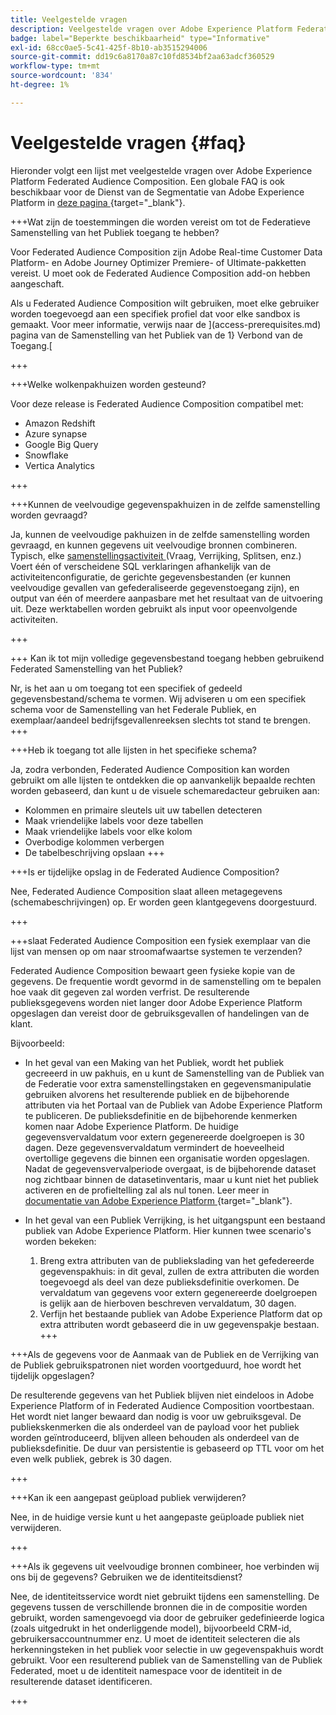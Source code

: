 ```yaml
---
title: Veelgestelde vragen
description: Veelgestelde vragen over Adobe Experience Platform Federated Audience Composition
badge: label="Beperkte beschikbaarheid" type="Informative"
exl-id: 68cc0ae5-5c41-425f-8b10-ab3515294006
source-git-commit: dd19c6a8170a87c10fd8534bf2aa63adcf360529
workflow-type: tm+mt
source-wordcount: '834'
ht-degree: 1%

---
```


# Veelgestelde vragen {#faq}

Hieronder volgt een lijst met veelgestelde vragen over Adobe Experience Platform Federated Audience Composition. Een globale FAQ is ook beschikbaar voor de Dienst van de Segmentatie van Adobe Experience Platform in [ deze pagina ](https://experienceleague.adobe.com/en/docs/experience-platform/segmentation/faq) {target="_blank"}.


+++Wat zijn de toestemmingen die worden vereist om tot de Federatieve Samenstelling van het Publiek toegang te hebben?

Voor Federated Audience Composition zijn Adobe Real-time Customer Data Platform- en Adobe Journey Optimizer Premiere- of Ultimate-pakketten vereist. U moet ook de Federated Audience Composition add-on hebben aangeschaft.

Als u Federated Audience Composition wilt gebruiken, moet elke gebruiker worden toegevoegd aan een specifiek profiel dat voor elke sandbox is gemaakt. Voor meer informatie, verwijs naar de ](access-prerequisites.md) pagina van de Samenstelling van het Publiek van de 1} Verbond van de Toegang.[

+++

+++Welke wolkenpakhuizen worden gesteund?

Voor deze release is Federated Audience Composition compatibel met:

* Amazon Redshift
* Azure synapse
* Google Big Query
* Snowflake
* Vertica Analytics

+++


+++Kunnen de veelvoudige gegevenspakhuizen in de zelfde samenstelling worden gevraagd?

Ja, kunnen de veelvoudige pakhuizen in de zelfde samenstelling worden gevraagd, en kunnen gegevens uit veelvoudige bronnen combineren.  Typisch, elke [ samenstellingsactiviteit ](../compositions/orchestrate-activities.md) (Vraag, Verrijking, Splitsen, enz.) Voert één of verscheidene SQL verklaringen afhankelijk van de activiteitenconfiguratie, de gerichte gegevensbestanden (er kunnen veelvoudige gevallen van gefederaliseerde gegevenstoegang zijn), en output van één of meerdere aanpasbare met het resultaat van de uitvoering uit. Deze werktabellen worden gebruikt als input voor opeenvolgende activiteiten.

+++

+++ Kan ik tot mijn volledige gegevensbestand toegang hebben gebruikend Federated Samenstelling van het Publiek?

Nr, is het aan u om toegang tot een specifiek of gedeeld gegevensbestand/schema te vormen. Wij adviseren u om een specifiek schema voor de Samenstelling van het Federale Publiek, en exemplaar/aandeel bedrijfsgevallenreeksen slechts tot stand te brengen.
+++



+++Heb ik toegang tot alle lijsten in het specifieke schema?

Ja, zodra verbonden, Federated Audience Composition kan worden gebruikt om alle lijsten te ontdekken die op aanvankelijk bepaalde rechten worden gebaseerd, dan kunt u de visuele schemaredacteur gebruiken aan:

* Kolommen en primaire sleutels uit uw tabellen detecteren
* Maak vriendelijke labels voor deze tabellen
* Maak vriendelijke labels voor elke kolom
* Overbodige kolommen verbergen
* De tabelbeschrijving opslaan
+++


+++Is er tijdelijke opslag in de Federated Audience Composition?

Nee, Federated Audience Composition slaat alleen metagegevens (schemabeschrijvingen) op. Er worden geen klantgegevens doorgestuurd. <!--The Audience export flow is done directly from Adobe Experience Platform Audience Portal (via [Destination](../connections/destinations.md)) to the customer database. The creation and update flow is done directly from your data warehouse database to Adobe Experience Platform Audience Portal.-->

+++

+++slaat Federated Audience Composition een fysiek exemplaar van die lijst van mensen op om naar stroomafwaartse systemen te verzenden?

Federated Audience Composition bewaart geen fysieke kopie van de gegevens. De frequentie wordt gevormd in de samenstelling om te bepalen hoe vaak dit gegeven zal worden verfrist. De resulterende publieksgegevens worden niet langer door Adobe Experience Platform opgeslagen dan vereist door de gebruiksgevallen of handelingen van de klant.

Bijvoorbeeld:

* In het geval van een Making van het Publiek, wordt het publiek gecreeerd in uw pakhuis, en u kunt de Samenstelling van de Publiek van de Federatie voor extra samenstellingstaken en gegevensmanipulatie gebruiken alvorens het resulterende publiek en de bijbehorende attributen via het Portaal van de Publiek van Adobe Experience Platform te publiceren. De publieksdefinitie en de bijbehorende kenmerken komen naar Adobe Experience Platform.
De huidige gegevensvervaldatum voor extern gegenereerde doelgroepen is 30 dagen. Deze gegevensvervaldatum vermindert de hoeveelheid overtollige gegevens die binnen een organisatie worden opgeslagen. Nadat de gegevensvervalperiode overgaat, is de bijbehorende dataset nog zichtbaar binnen de datasetinventaris, maar u kunt niet het publiek activeren en de profieltelling zal als nul tonen. Leer meer in [ documentatie van Adobe Experience Platform ](https://experienceleague.adobe.com/en/docs/experience-platform/segmentation/faq#how-long-do-externally-generated-audiences-last-for) {target="_blank"}.

* In het geval van een Publiek Verrijking, is het uitgangspunt een bestaand publiek van Adobe Experience Platform. Hier kunnen twee scenario&#39;s worden bekeken:
   1. Breng extra attributen van de publiekslading van het gefedereerde gegevenspakhuis: in dit geval, zullen de extra attributen die worden toegevoegd als deel van deze publieksdefinitie overkomen. De vervaldatum van gegevens voor extern gegenereerde doelgroepen is gelijk aan de hierboven beschreven vervaldatum, 30 dagen.
   1. Verfijn het bestaande publiek van Adobe Experience Platform dat op extra attributen wordt gebaseerd die in uw gegevenspakje bestaan. <!--For example, you have an audience of customers who have shown interest in a particular product on the website for the last two months. You now want to take this audience and further segment it using Federated Audience Composition to only include customers who have a high credit score. The credit score is deemed sensitive and individual credit score data points are not copied over from the data warehouse.-->
+++

+++Als de gegevens voor de Aanmaak van de Publiek en de Verrijking van de Publiek gebruikspatronen niet worden voortgeduurd, hoe wordt het tijdelijk opgeslagen?

De resulterende gegevens van het Publiek blijven niet eindeloos in Adobe Experience Platform of in Federated Audience Composition voortbestaan. Het wordt niet langer bewaard dan nodig is voor uw gebruiksgeval. De publiekskenmerken die als onderdeel van de payload voor het publiek worden geïntroduceerd, blijven alleen behouden als onderdeel van de publieksdefinitie. De duur van persistentie is gebaseerd op TTL voor om het even welk publiek, gebrek is 30 dagen.

+++

+++Kan ik een aangepast geüpload publiek verwijderen?

Nee, in de huidige versie kunt u het aangepaste geüploade publiek niet verwijderen. <!--that are not used in downstream activation directly in Audience Portal by simply selecting delete from the actions menu. Learn more in [Adobe Experience Platform documentation](https://experienceleague.adobe.com/en/docs/experience-platform/segmentation/faq#how-do-i-put-an-audience-in-the-deleted-state){target="_blank"}.-->

+++

+++Als ik gegevens uit veelvoudige bronnen combineer, hoe verbinden wij ons bij de gegevens? Gebruiken we de identiteitsdienst?

Nee, de identiteitsservice wordt niet gebruikt tijdens een samenstelling. De gegevens tussen de verschillende bronnen die in de compositie worden gebruikt, worden samengevoegd via door de gebruiker gedefinieerde logica (zoals uitgedrukt in het onderliggende model), bijvoorbeeld CRM-id, gebruikersaccountnummer enz. U moet de identiteit selecteren die als herkenningsteken in het publiek voor selectie in uw gegevenspakhuis wordt gebruikt. Voor een resulterend publiek van de Samenstelling van de Publiek Federated, moet u de identiteit namespace voor de identiteit in de resulterende dataset identificeren.

+++

<!--
+++If I want to combine federated data with datasets that live in Adobe Experience Platform, how is this done?

Likewise, the Identity Service is not being leveraged in this scenario either. The data model underpinning a composition needs to express how the data warehouse data and the audience to be enriched are related. e.g. assume an existing audience in Adobe Experience Platform contains several attributes, among which is the CRM ID. Assume transactional data is in the data warehouse containing purchases with various attributes, including the CRM ID of the purchaser. The end-user would have to specify that the CRM ID for both objects is used to stitch the two objects together.

+++
-->
